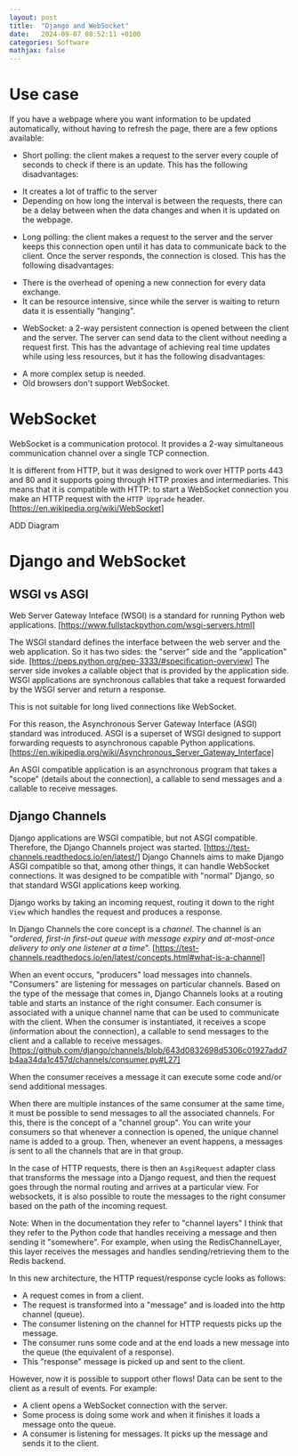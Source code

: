 ```yaml
---
layout: post
title:  "Django and WebSocket"
date:   2024-09-07 08:52:11 +0100
categories: Software
mathjax: false
---
```


# Use case

If you have a webpage where you want information to be updated automatically, without having to refresh the page, there are a few options available:

* Short polling: the client makes a request to the server every couple of seconds to check if there is an update. This has the following disadvantages:

- It creates a lot of traffic to the server
- Depending on how long the interval is between the requests, there can be a delay between when the data changes and when it is updated on the webpage.

* Long polling: the client makes a request to the server and the server keeps this connection open until it has data to communicate back to the client. Once the server responds, the connection is closed. This has the following disadvantages:

- There is the overhead of opening a new connection for every data exchange.
- It can be resource intensive, since while the server is waiting to return data it is essentially "hanging".

* WebSocket: a 2-way persistent connection is opened between the client and the server. The server can send data to the client without needing a request first. This has the advantage of achieving real time updates while using less resources, but it has the following disadvantages:

- A more complex setup is needed.
- Old browsers don't support WebSocket.

# WebSocket

WebSocket is a communication protocol. It provides a 2-way simultaneous communication channel over a single TCP connection.

It is different from HTTP, but it was designed to work over HTTP ports 443 and 80 and it supports going through HTTP proxies and intermediaries. This means that it is compatible with HTTP: to start a WebSocket connection you make an HTTP request with the `HTTP Upgrade` header. [https://en.wikipedia.org/wiki/WebSocket]

ADD Diagram

# Django and WebSocket

## WSGI vs ASGI

Web Server Gateway Inteface (WSGI) is a standard for running Python web applications. [https://www.fullstackpython.com/wsgi-servers.html] 

The WSGI standard defines the interface between the web server and the web application. So it has two sides: the "server" side and the "application" side. [https://peps.python.org/pep-3333/#specification-overview] The server side invokes a callable object that is provided by the application side.
WSGI applications are synchronous callables that take a request forwarded by the WSGI server and return a response.

This is not suitable for long lived connections like WebSocket.

For this reason, the Asynchronous Server Gateway Interface (ASGI) standard was introduced. ASGI is a superset of WSGI designed to support forwarding requests to asynchronous capable Python applications. [https://en.wikipedia.org/wiki/Asynchronous_Server_Gateway_Interface]

An ASGI compatible application is an asynchronous program that takes a "scope" (details about the connection), a callable to send messages and a callable to receive messages.


## Django Channels

Django applications are WSGI compatible, but not ASGI compatible. Therefore, the Django Channels project was started. [https://test-channels.readthedocs.io/en/latest/] Django Channels aims to make Django ASGI compatible so that, among other things, it can handle WebSocket connections. It was designed to be compatible with "normal" Django, so that standard WSGI applications keep working.

Django works by taking an incoming request, routing it down to the right `View` which handles the request and produces a response.

In Django Channels the core concept is a _channel_. The channel is an "_ordered, first-in first-out queue with message expiry and at-most-once delivery to only one listener at a time_". [https://test-channels.readthedocs.io/en/latest/concepts.html#what-is-a-channel]

When an event occurs, "producers" load messages into channels. "Consumers" are listening for messages on particular channels. Based on the type of the message that comes in, Django Channels looks at a routing table and starts an instance of the right consumer. Each consumer is associated with a unique channel name that can be used to communicate with the client. When the consumer is instantiated, it receives a scope (information about the connection), a callable to send messages to the client and a callable to receive messages. [https://github.com/django/channels/blob/643d0832698d5306c01927add7b4aa34da1c457d/channels/consumer.py#L27]

When the consumer receives a message it can execute some code and/or send additional messages.  

When there are multiple instances of the same consumer at the same time, it must be possible to send messages to all the associated channels. For this, there is the concept of a "channel group". You can write your consumers so that whenever a connection is opened, the unique channel name is added to a group. Then, whenever an event happens, a messages is sent to all the channels that are in that group.


In the case of HTTP requests, there is then an `AsgiRequest` adapter class that transforms the message into a Django request, and then the request goes through the normal routing and arrives at a particular view.
For websockets, it is also possible to route the messages to the right consumer based on the path of the incoming request. 

Note:
When in the documentation they refer to "channel layers" I think that they refer to the Python code that handles receiving a message and then sending it "somewhere". For example, when using the RedisChannelLayer, this layer receives the messages and handles sending/retrieving them to the Redis backend.


In this new architecture, the HTTP request/response cycle looks as follows:

- A request comes in from a client.
- The request is transformed into a "message" and is loaded into the http channel (queue).
- The consumer listening on the channel for HTTP requests picks up the message.
- The consumer runs some code and at the end loads a new message into the queue (the equivalent of a response).
- This "response" message is picked up and sent to the client.

However, now it is possible to support other flows! Data can be sent to the client as a result of events. For example:
- A client opens a WebSocket connection with the server.
- Some process is doing some work and when it finishes it loads a message onto the queue.
- A consumer is listening for messages. It picks up the message and sends it to the client.
